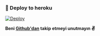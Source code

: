 ### 🚀 Deploy to heroku
[![Deploy](https://www.herokucdn.com/deploy/button.svg)](https://heroku.com/deploy?template=https://github.com/derdomucis/tagger_bot)


**Beni [Github'dan](https://github.com/derdomucis) takip etmeyi unutmayın ✌️**
